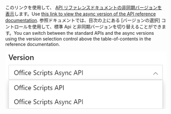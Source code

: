 <span data-ttu-id="baa31-101">このリンクを使用して、 [API リファレンスドキュメントの非同期バージョンを表示](/javascript/api/office-scripts/excelscript?view=office-scripts-async)します。</span><span class="sxs-lookup"><span data-stu-id="baa31-101">Use [this link to view the async version of the API reference documentation](/javascript/api/office-scripts/excelscript?view=office-scripts-async).</span></span> <span data-ttu-id="baa31-102">参照ドキュメントでは、目次の上にある [バージョンの選択] コントロールを使用して、標準 Api と非同期バージョンを切り替えることができます。</span><span class="sxs-lookup"><span data-stu-id="baa31-102">You can switch between the standard APIs and the async versions using the version selection control above the table-of-contents in the reference documentation.</span></span>

![参照ドキュメントのバージョン選択コントロール。](../images/reference-documentation-version-picker.png)
